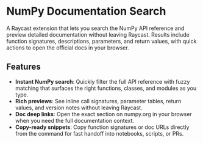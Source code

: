# NumPy Documentation Search

A Raycast extension that lets you search the NumPy API reference and preview detailed documentation without leaving Raycast. Results include function signatures, descriptions, parameters, and return values, with quick actions to open the official docs in your browser.

## Features

- **Instant NumPy search**: Quickly filter the full API reference with fuzzy matching that surfaces the right functions, classes, and modules as you type.
- **Rich previews**: See inline call signatures, parameter tables, return values, and version notes without leaving Raycast.
- **Doc deep links**: Open the exact section on numpy.org in your browser when you need the full documentation context.
- **Copy-ready snippets**: Copy function signatures or doc URLs directly from the command for fast handoff into notebooks, scripts, or PRs.

